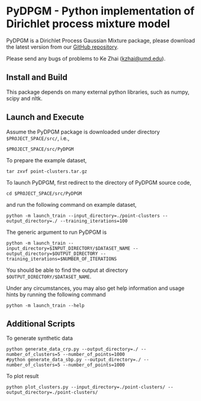 PyDPGM - Python implementation of Dirichlet process mixture model
==========

PyDPGM is a Dirichlet Process Gaussian Mixture package, please download the latest version from our [GitHub repository](https://github.com/kzhai/PyDPGM).

Please send any bugs of problems to Ke Zhai (kzhai@umd.edu).

Install and Build
----------

This package depends on many external python libraries, such as numpy, scipy and nltk.

Launch and Execute
----------

Assume the PyDPGM package is downloaded under directory ```$PROJECT_SPACE/src/```, i.e.,

	$PROJECT_SPACE/src/PyDPGM

To prepare the example dataset,

	tar zxvf point-clusters.tar.gz

To launch PyDPGM, first redirect to the directory of PyDPGM source code,

	cd $PROJECT_SPACE/src/PyDPGM

and run the following command on example dataset,

	python -m launch_train --input_directory=./point-clusters --output_directory=./ --training_iterations=100

The generic argument to run PyDPGM is

	python -m launch_train --input_directory=$INPUT_DIRECTORY/$DATASET_NAME --output_directory=$OUTPUT_DIRECTORY --training_iterations=$NUMBER_OF_ITERATIONS

You should be able to find the output at directory ```$OUTPUT_DIRECTORY/$DATASET_NAME```.

Under any circumstances, you may also get help information and usage hints by running the following command

	python -m launch_train --help

Additional Scripts
----------

To generate synthetic data

	python generate_data_crp.py --output_directory=./ --number_of_clusters=5 --number_of_points=1000
	#python generate_data_sbp.py --output_directory=./ --number_of_clusters=5 --number_of_points=1000

To plot result

	python plot_clusters.py --input_directory=./point-clusters/ --output_directory=./point-clusters/
